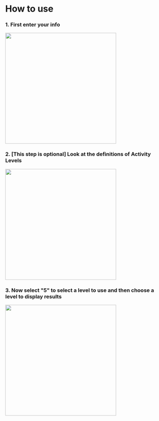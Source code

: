 
# How to use

### 1. First enter your info 
<img src="https://imgur.com/ZV8T3ml.jpg" width="350">

### 2. [This step is optional] Look at the definitions of Activity Levels
<img src="https://imgur.com/Yl8ZDPd.jpg" width="350">

### 3. Now select "5" to select a level to use and then choose a level to display results
<img src="https://imgur.com/nmMvEQt.jpg" width="350">
